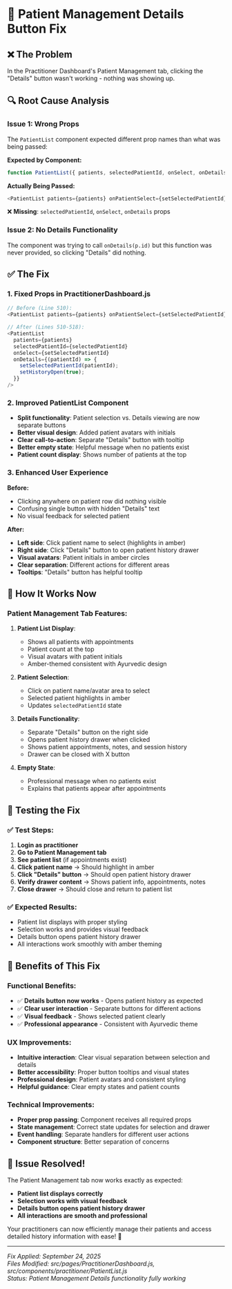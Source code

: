 # 🔧 Patient Management Details Button Fix

## ❌ **The Problem**
In the Practitioner Dashboard's Patient Management tab, clicking the "Details" button wasn't working - nothing was showing up.

## 🔍 **Root Cause Analysis**

### **Issue 1: Wrong Props**
The `PatientList` component expected different prop names than what was being passed:

**Expected by Component:**
```javascript
function PatientList({ patients, selectedPatientId, onSelect, onDetails })
```

**Actually Being Passed:**
```javascript
<PatientList patients={patients} onPatientSelect={setSelectedPatientId} />
```

❌ **Missing**: `selectedPatientId`, `onSelect`, `onDetails` props

### **Issue 2: No Details Functionality**
The component was trying to call `onDetails(p.id)` but this function was never provided, so clicking "Details" did nothing.

## ✅ **The Fix**

### **1. Fixed Props in PractitionerDashboard.js**
```javascript
// Before (Line 510):
<PatientList patients={patients} onPatientSelect={setSelectedPatientId} />

// After (Lines 510-518):
<PatientList 
  patients={patients} 
  selectedPatientId={selectedPatientId}
  onSelect={setSelectedPatientId}
  onDetails={(patientId) => {
    setSelectedPatientId(patientId);
    setHistoryOpen(true);
  }}
/>
```

### **2. Improved PatientList Component**
- **Split functionality**: Patient selection vs. Details viewing are now separate buttons
- **Better visual design**: Added patient avatars with initials
- **Clear call-to-action**: Separate "Details" button with tooltip
- **Better empty state**: Helpful message when no patients exist
- **Patient count display**: Shows number of patients at the top

### **3. Enhanced User Experience**

**Before:**
- Clicking anywhere on patient row did nothing visible
- Confusing single button with hidden "Details" text
- No visual feedback for selected patient

**After:**
- **Left side**: Click patient name to select (highlights in amber)
- **Right side**: Click "Details" button to open patient history drawer
- **Visual avatars**: Patient initials in amber circles
- **Clear separation**: Different actions for different areas
- **Tooltips**: "Details" button has helpful tooltip

## 🎯 **How It Works Now**

### **Patient Management Tab Features:**

1. **Patient List Display**:
   - Shows all patients with appointments
   - Patient count at the top
   - Visual avatars with patient initials
   - Amber-themed consistent with Ayurvedic design

2. **Patient Selection**:
   - Click on patient name/avatar area to select
   - Selected patient highlights in amber
   - Updates `selectedPatientId` state

3. **Details Functionality**:
   - Separate "Details" button on the right side
   - Opens patient history drawer when clicked
   - Shows patient appointments, notes, and session history
   - Drawer can be closed with X button

4. **Empty State**:
   - Professional message when no patients exist
   - Explains that patients appear after appointments

## 🧪 **Testing the Fix**

### ✅ **Test Steps:**
1. **Login as practitioner**
2. **Go to Patient Management tab**
3. **See patient list** (if appointments exist)
4. **Click patient name** → Should highlight in amber
5. **Click "Details" button** → Should open patient history drawer
6. **Verify drawer content** → Shows patient info, appointments, notes
7. **Close drawer** → Should close and return to patient list

### ✅ **Expected Results:**
- Patient list displays with proper styling
- Selection works and provides visual feedback
- Details button opens patient history drawer
- All interactions work smoothly with amber theming

## 🌟 **Benefits of This Fix**

### **Functional Benefits:**
- ✅ **Details button now works** - Opens patient history as expected
- ✅ **Clear user interaction** - Separate buttons for different actions
- ✅ **Visual feedback** - Shows selected patient clearly
- ✅ **Professional appearance** - Consistent with Ayurvedic theme

### **UX Improvements:**
- **Intuitive interaction**: Clear visual separation between selection and details
- **Better accessibility**: Proper button tooltips and visual states
- **Professional design**: Patient avatars and consistent styling
- **Helpful guidance**: Clear empty states and patient counts

### **Technical Improvements:**
- **Proper prop passing**: Component receives all required props
- **State management**: Correct state updates for selection and drawer
- **Event handling**: Separate handlers for different user actions
- **Component structure**: Better separation of concerns

## 🎉 **Issue Resolved!**

The Patient Management tab now works exactly as expected:
- **Patient list displays correctly**
- **Selection works with visual feedback** 
- **Details button opens patient history drawer**
- **All interactions are smooth and professional**

Your practitioners can now efficiently manage their patients and access detailed history information with ease! 🌟

---

*Fix Applied: September 24, 2025*  
*Files Modified: src/pages/PractitionerDashboard.js, src/components/practitioner/PatientList.js*  
*Status: Patient Management Details functionality fully working*